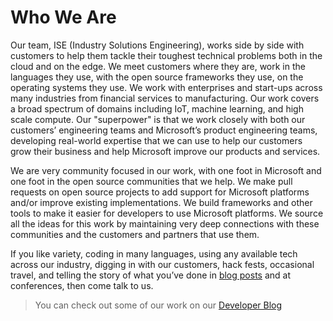 # Who We Are

Our team, ISE (Industry Solutions Engineering), works side by side with customers to help them tackle their toughest technical problems both in the cloud and on the edge. We meet customers where they are, work in the languages they use, with the open source frameworks they use, on the operating systems they use. We work with enterprises and start-ups across many industries from financial services to manufacturing. Our work covers a broad spectrum of domains including IoT, machine learning, and high scale compute. Our "superpower" is that we work closely with both our customers’ engineering teams and Microsoft’s product engineering teams, developing real-world expertise that we can use to help our customers grow their business and help Microsoft improve our products and services.

We are very community focused in our work, with one foot in Microsoft and one foot in the open source communities that we help. We make pull requests on open source projects to add support for Microsoft platforms and/or improve existing implementations. We build frameworks and other tools to make it easier for developers to use Microsoft platforms. We source all the ideas for this work by maintaining very deep connections with these communities and the customers and partners that use them.

If you like variety, coding in many languages, using any available tech across our industry, digging in with our customers, hack fests, occasional travel, and telling the story of what you’ve done in [blog posts](https://www.microsoft.com/developerblog/) and at conferences, then come talk to us.

> You can check out some of our work on our [Developer Blog](https://www.microsoft.com/developerblog/)
